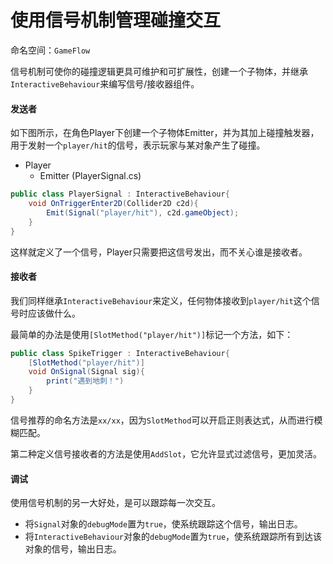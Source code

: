 # 使用信号机制管理碰撞交互

命名空间：`GameFlow`

信号机制可使你的碰撞逻辑更具可维护和可扩展性，创建一个子物体，并继承`InteractiveBehaviour`来编写信号/接收器组件。

#### 发送者

如下图所示，在角色Player下创建一个子物体Emitter，并为其加上碰撞触发器，用于发射一个`player/hit`的信号，表示玩家与某对象产生了碰撞。

+   Player
    +   Emitter (PlayerSignal.cs)

```csharp
public class PlayerSignal : InteractiveBehaviour{
    void OnTriggerEnter2D(Collider2D c2d){
        Emit(Signal("player/hit"), c2d.gameObject);
    }
}
```

这样就定义了一个信号，Player只需要把这信号发出，而不关心谁是接收者。

#### 接收者

我们同样继承`InteractiveBehaviour`来定义，任何物体接收到`player/hit`这个信号时应该做什么。

最简单的办法是使用`[SlotMethod("player/hit")]`标记一个方法，如下：

```csharp
public class SpikeTrigger : InteractiveBehaviour{
    [SlotMethod("player/hit")]
    void OnSignal(Signal sig){
        print("遇到地刺！")
    }
}
```

信号推荐的命名方法是`xx/xx`，因为`SlotMethod`可以开启正则表达式，从而进行模糊匹配。

第二种定义信号接收者的方法是使用`AddSlot`，它允许显式过滤信号，更加灵活。



#### 调试

使用信号机制的另一大好处，是可以跟踪每一次交互。

+   将`Signal`对象的`debugMode`置为`true`，使系统跟踪这个信号，输出日志。
+   将`InteractiveBehaviour`对象的`debugMode`置为`true`，使系统跟踪所有到达该对象的信号，输出日志。





